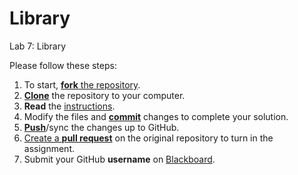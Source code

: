 # Library
Lab 7: Library

Please follow these steps:

1. To start, [**fork** the repository][forking].
1. [**Clone**][ref-clone] the repository to your computer.
2. **Read** the [instructions][instructions].
1. Modify the files and [**commit**][ref-commit] changes to complete your solution.
1. [**Push**][ref-push]/sync the changes up to GitHub.
1. [Create a **pull request**][pull-request] on the original repository to turn in the assignment.
2. Submit your GitHub **username** on [Blackboard][blackboard].

<!-- Links -->
[create-repo]: https://help.github.com/articles/create-a-repo
[private-repos]: /guide/private_repos
[add-to-team-action]: https://github.com/education/teachers_pet/#giving-others-access
[teachers-pet]: https://github.com/education/teachers_pet
[help-add-to-team]: https://help.github.com/articles/adding-organization-members-to-a-team
[help-access-control]: https://help.github.com/articles/what-are-the-different-access-permissions#organization-accounts
[forking]: https://guides.github.com/activities/forking/
[ref-clone]: http://gitref.org/creating/#clone
[ref-commit]: http://gitref.org/basic/#commit
[ref-push]: http://gitref.org/remotes/#push
[pull-request]: https://help.github.com/articles/creating-a-pull-request
[raw]: https://raw.githubusercontent.com/education/guide/master/docs/forks.md\
[blackboard]: https://bbhosted.cuny.edu/webapps/assignment/uploadAssignment?content_id=_20246794_1&course_id=_1101235_1&assign_group_id=&mode=cpview
[instructions]: https://github.com/cst1201-d644/Library/blob/master/Instructions.pdf
